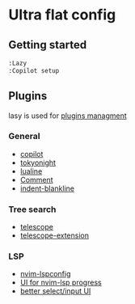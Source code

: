 # Ultra flat config

## Getting started

```bash
:Lazy
:Copilot setup
```

## Plugins

lasy is used for [plugins managment](https://github.com/folke/lazy.nvim)

### General

- [copilot](https://github.com/github/copilot.vim)
- [tokyonight](https://github.com/folke/tokyonight.nvim)
- [lualine](https://github.com/nvim-lualine/lualine.nvim)
- [Comment](https://github.com/numToStr/Comment.nvim)
- [indent-blankline](https://github.com/lukas-reineke/indent-blankline.nvim)

### Tree search

- [telescope](https://github.com/nvim-telescope/telescope.nvim)
- [telescope-extension](https://github.com/nvim-telescope/telescope-fzf-native.nvim)

### LSP

- [nvim-lspconfig](https://github.com/neovim/nvim-lspconfig)
- [UI for nvim-lsp progress](https://github.com/j-hui/fidget.nvim)
- [better select/input UI](https://github.com/stevearc/dressing.nvim)

